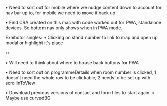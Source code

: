 • Need to sort out for mobile where we nudge content down to account for nav bar up to, for mobile we need to move it back up

• Find CRA created on this mac with code worked out for PWA, standalone devices. So bottom nav only shows when in PWA mode.

Exhibotor singles:
• Clicking on stand number to link to map and open up modal or highlight it's place

--

• Will need to think about where to house back buttons for PWA

• Need to sort out on programmeDetails when room number is clicked, 1 doesn't need the whole row to be clickable, 2 needs to be set up with scrollInToView





• Download previous versions of contact and form files to start again.
• Maybe use curvedBG 